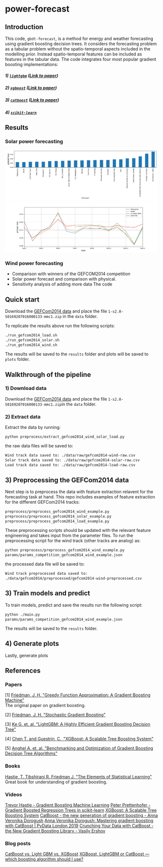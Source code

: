 # power-forecast

## Introduction
This code, `gbdt-forecast`, is a method for energy and weather forecasting using gradient boosting decision trees. It considers the forecasting problem as a tabular problem without the  spatio-temporal aspects included in the modelling prior. Instead spatio-temporal features can be included as features in the tabular data. The code integrates four most popular gradient boosting implementations: 

##### 1) [`lightgbm`](https://lightgbm.readthedocs.io/en/latest/) ([Link to paper](https://papers.nips.cc/paper/6907-lightgbm-a-highly-efficient-gradient-boosting-decision-tree.pdf))
##### 2) [`xgboost`](https://xgboost.readthedocs.io/en/latest/) ([Link to paper](https://arxiv.org/pdf/1603.02754.pdf))
##### 3) [`catboost`](https://catboost.ai/) ([Link to paper](https://arxiv.org/pdf/1706.09516.pdf))
##### 4) [`scikit-learn`](https://scikit-learn.org/stable/modules/generated/sklearn.ensemble.GradientBoostingRegressor.html#sklearn.ensemble.GradientBoostingRegressor)

## Results
### Solar power forecasting
![alt text](./plots/gefcom2014-solar-teams.png "Title1")
![alt text](./plots/gefcom2014-solar-tasks.png "Title2")

### Wind power forecasting
* Comparison with winners of the GEFCOM2014 competition
* Solar power forecast and comparison with physical. 
* Sensitivity analysis of adding more data
The code 

## Quick start
Download the [GEFCom2014 data](https://drive.google.com/file/d/1gKSe-OMVICQ5ZcBD_jvtAPRuamTFwFqI/view?usp=sharing) and place the file `1-s2.0-S0169207016000133-mmc1.zip` in the `data` folder. 

To replicate the results above run the following scripts:

```
./run_gefcom2014_load.sh
./run_gefcom2014_solar.sh
./run_gefcom2014_wind.sh
```

The results will be saved to the `results` folder and plots will be saved to `plots` folder. 

## Walkthrough of the pipeline

### 1) Download data
Download the [GEFCom2014 data](https://drive.google.com/file/d/1gKSe-OMVICQ5ZcBD_jvtAPRuamTFwFqI/view?usp=sharing) and place the file `1-s2.0-S0169207016000133-mmc1.zip`in the `data` folder. 

### 2) Extract data
Extract the data by running: 

```
python preprocess/extract_gefcom2014_wind_solar_load.py
```

the raw data files will be saved to: 

```
Wind track data saved to: ./data/raw/gefcom2014-wind-raw.csv
Solar track data saved to: ./data/raw/gefcom2014-solar-raw.csv
Load track data saved to: ./data/raw/gefcom2014-load-raw.csv
```

## 3) Preprocessing the GEFCom2014 data
Next step is to preprocess the data with feature extraction relavent for the forecasting task at hand. This repo includes examples of feature extraction for the different GEFCom2014 tracks: 

```
preprocess/preprocess_gefcom2014_wind_example.py
preprocess/preprocess_gefcom2014_solar_example.py
preprocess/preprocess_gefcom2014_load_example.py
```

These preprocessing scripts should be updated with the relevant feature engineering and takes input from the parameter files. To run the preprocessing script for the wind track (other tracks are analog) as: 

```
python preprocess/preprocess_gefcom2014_wind_example.py params/params_competition_gefcom2014_wind_example.json
```

the processed data file will be saved to: 

```
Wind track preprocessed data saved to: ./data/gefcom2014/preprocessed/gefcom2014-wind-preprocessed.csv
```

## 3) Train models and predict 
To train models, predict and save the results run the following script:

```
python ./main.py params/params_competition_gefcom2014_wind_example.json
```

The results will be saved to the `results` folder. 

## 4) Generate plots
Lastly, generate plots

## References

### Papers
[1] [Friedman, J. H. "Greedy Function Approximation: A Gradient Boosting Machine"](https://statweb.stanford.edu/~jhf/ftp/trebst.pdf)
<br>The original paper on gradient boosting.

[2] [Friedman, J. H. "Stochastic Gradient Boosting"](https://statweb.stanford.edu/~jhf/ftp/stobst.pdf)
<br>

[3] [Ke G. et. al. "LightGBM: A Highly Efficient Gradient Boosting Decision Tree"](https://papers.nips.cc/paper/6907-lightgbm-a-highly-efficient-gradient-boosting-decision-tree.pdf)

[4] [Chen T. and Guestrin, C. ,"XGBoost: A Scalable Tree Boosting System"](https://arxiv.org/pdf/1603.02754.pdf)

[5] [Anghel A. et. al. "Benchmarking and Optimization of Gradient Boosting Decision Tree Algorithms"](https://arxiv.org/pdf/1809.04559.pdf)

### Books
[Hastie, T. Tibshirani R. Friedman J. "The Elements of Statistical Learning"](https://web.stanford.edu/~hastie/Papers/ESLII.pdf)
<br> Great book for understanding of gradient boosting.

### Videos
[Trevor Hastie - Gradient Boosting Machine Learning](https://youtu.be/wPqtzj5VZus)
[Peter Prettenhofer - Gradient Boosted Regression Trees in scikit-learn](https://youtu.be/IXZKgIsZRm0)
[XGBoost: A Scalable Tree Boosting System](https://youtu.be/8Y-droPeKu8)
[CatBoost - the new generation of gradient boosting - Anna Veronika Dorogush](https://youtu.be/8o0e-r0B5xQ)
[Anna Veronika Dorogush: Mastering gradient boosting with CatBoost | PyData London 2019](https://youtu.be/usdEWSDisS0)
[Crunching Your Data with CatBoost - the New Gradient Boosting Library - Vasily Ershov](https://youtu.be/37wdnpdyls4)

### Blog posts
[CatBoost vs. Light GBM vs. XGBoost](https://towardsdatascience.com/catboost-vs-light-gbm-vs-xgboost-5f93620723db)
[XGBoost, LightGBM or CatBoost — which boosting algorithm should I use?](https://medium.com/riskified-technology/xgboost-lightgbm-or-catboost-which-boosting-algorithm-should-i-use-e7fda7bb36bc)

